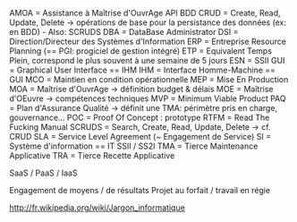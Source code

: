 AMOA = Assistance à Maîtrise d'OuvrAge
API
BDD
CRUD = Create, Read, Update, Delete -> opérations de base pour la persistance des données (ex: en BDD) - Also: SCRUDS
DBA = DataBase Administrator
DSI = Direction/Directeur des Systèmes d'Information
ERP = Entreprise Resource Planning (== PGI: progiciel de gestion intégré)
ETP = Equivalent Temps Plein, correspond le plus souvent à une semaine de 5 jours
ESN = SSII
GUI = Graphical User Interface == IHM
IHM = Interface Homme-Machine == GUI
MCO = Maintien en condition opérationnelle
MEP = Mise En Production
MOA = Maîtrise d'OuvrAge -> définition budget & délais
MOE = Maîtrise d'OEuvre -> compétences techniques
MVP = Minimum Viable Product
PAQ = Plan d'Assurance Qualité -> définit une TMA: périmètre pris en charge, gouvernance...
POC = Proof Of Concept : prototype
RTFM = Read The Fucking Manual
SCRUDS = Search, Create, Read, Update, Delete -> cf. CRUD
SLA = Service Level Agreement (~ Engagement de Service)
SI = Système d'information == IT
SSII / SS2I
TMA = Tierce Maintenance Applicative
TRA = Tierce Recette Applicative

SaaS / PaaS / IaaS

Engagement de moyens / de résultats
Projet au forfait / travail en régie

http://fr.wikipedia.org/wiki/Jargon_informatique
